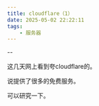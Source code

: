 ```yaml
---
title: cloudflare（1）
date: 2025-05-02 22:22:11
tags:
	- 服务器
---
```


--

这几天网上看到夸cloudflare的。

说提供了很多的免费服务。

可以研究一下。

